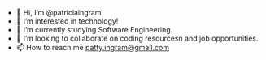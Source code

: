 - 👋 Hi, I’m @patriciaingram
- 👀 I’m interested in technology!
- 🌱 I’m currently studying Software Engineering.
- 💞️ I’m looking to collaborate on coding resourcesn and job opportunities.
- 📫 How to reach me patty.ingram@gmail.com

<!---
patriciaingram/patriciaingram is a ✨ special ✨ repository because its `README.md` (this file) appears on your GitHub profile.
You can click the Preview link to take a look at your changes.
--->
